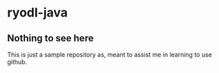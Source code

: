 # ryodl-java

<h2>Nothing to see here</h2>

<p>This is just a sample repository as, meant to assist me in learning to use github.</p>
